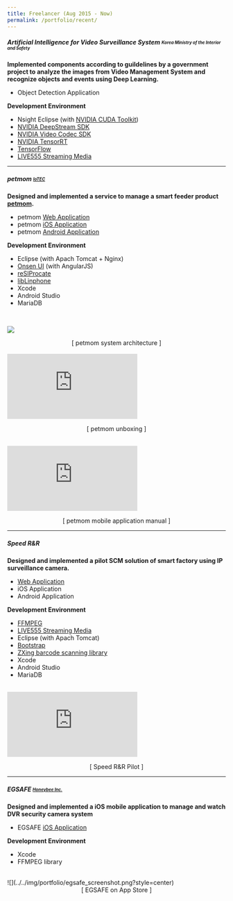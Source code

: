 ```yaml
---
title: Freelancer (Aug 2015 - Now)
permalink: /portfolio/recent/
---
```


##### Artificial Intelligence for Video Surveillance System <sub><sup>Korea Ministry of the Interior and Safety</sup></sub>
**Implemented components according to guildelines by a government project to analyze the images from Video Management System and recognize objects and events using Deep Learning.**

* Object Detection Application

**Development Environment**

* Nsight Eclipse (with [NVIDIA CUDA Toolkit](https://developer.nvidia.com/cuda-toolkit))
* [NVIDIA DeepStream SDK](https://developer.nvidia.com/deepstream-sdk)
* [NVIDIA Video Codec SDK](https://developer.nvidia.com/nvidia-video-codec-sdk)
* [NVIDIA TensorRT](https://developer.nvidia.com/tensorrt)
* [TensorFlow](https://www.tensorflow.org/)
* [LIVE555 Streaming Media](http://www.live555.com/liveMedia/)

---

##### petmom <sub><sup>[IoTEC](http://iotec.kr/eng/)</sup></sub>
**Designed and implemented a service to manage a smart feeder product [petmom](http://iotec.kr/eng/sub_2.php).**

* petmom [Web Application](http://sip.iot-pet.com:8080/IoPET/)
* petmom [iOS Application](https://itunes.apple.com/us/app/petmom/id1247756467?mt=8)
* petmom [Android Application](https://play.google.com/store/apps/details?id=kr.iotec.iopet&hl=ko)

**Development Environment**

* Eclipse (with Apach Tomcat + Nginx)
* [Onsen UI](https://onsen.io/) (with AngularJS)
* [reSIProcate](https://www.resiprocate.org/)
* [libLinphone](http://linphone.org/technical-corner/liblinphone/overview)
* Xcode
* Android Studio
* MariaDB

<br/>

![](../../img/portfolio/petmom_system.jpg?style=center)
<center>[ petmom system architecture ]</center>
<br/>

<div class="youtube-container">
    <iframe frameborder="0" allowfullscreen src="https://www.youtube.com/embed/GYlAWWmHkSU"></iframe>
</div>
<p align="center">[ petmom unboxing ]</p>
<br/>

<div class="youtube-container">
    <iframe frameborder="0" allowfullscreen src="https://www.youtube.com/embed/vOIlYAUb9Vw"></iframe>
</div>
<p align="center">[ petmom mobile application manual ]</p>

---

##### Speed R&amp;R
**Designed and implemented a pilot SCM solution of smart factory using IP surveillance camera.**

* [Web Application](http://www.dongmakgol.com:8080/speedRNR/)
* iOS Application
* Android Application

**Development Environment**

* [FFMPEG](https://www.ffmpeg.org/)
* [LIVE555 Streaming Media](http://www.live555.com/liveMedia/)
* Eclipse (with Apach Tomcat)
* [Bootstrap](https://getbootstrap.com/)
* [ZXing barcode scanning library](https://github.com/zxing/zxing)
* Xcode
* Android Studio
* MariaDB

<br/>
<div class="youtube-container">
    <iframe frameborder="0" allowfullscreen src="https://www.youtube.com/embed/0nLrjoG7nz0"></iframe>
</div>
<p align="center">[ Speed R&amp;R Pilot ]</p>

---

##### EGSAFE <sub><sup>[Honeybee Inc.](http://www.egsafe.com/)</sup></sub>
**Designed and implemented a iOS mobile application to manage and watch DVR security camera system**

* EGSAFE [iOS Application](https://itunes.apple.com/us/app/egsafe/id1132494530?mt=8)

**Development Environment**

* Xcode
* FFMPEG library

<br/>
![](../../img/portfolio/egsafe_screenshot.png?style=center)
<center>[ EGSAFE on App Store ]</center>

